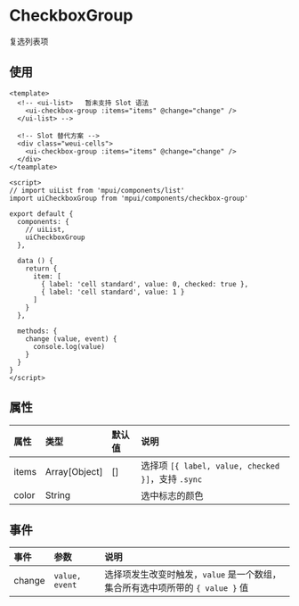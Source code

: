 CheckboxGroup
===

复选列表项

## 使用

```vue
<template>
  <!-- <ui-list>   暂未支持 Slot 语法
    <ui-checkbox-group :items="items" @change="change" />
  </ui-list> -->
  
  <!-- Slot 替代方案 -->
  <div class="weui-cells">
    <ui-checkbox-group :items="items" @change="change" />
  </div>
</teamplate>

<script>
// import uiList from 'mpui/components/list'
import uiCheckboxGroup from 'mpui/components/checkbox-group'

export default {
  components: {
    // uiList,
    uiCheckboxGroup
  },

  data () {
    return {
      item: [
        { label: 'cell standard', value: 0, checked: true },
        { label: 'cell standard', value: 1 }
      ]
    }
  },

  methods: {
    change (value, event) {
      console.log(value)
    }
  }
}
</script>
```

## 属性

| 属性 | 类型 | 默认值 | 说明 |
| :-- | :-- | :-- | :-- |
| items | Array[Object] | [] | 选择项 `[{ label, value, checked }]`，支持 `.sync` |
| color | String |   | 选中标志的颜色 |


## 事件

| 事件 | 参数 | 说明 |
| :-- | :-- | :-- |
| change | `value, event` | 选择项发生改变时触发，`value` 是一个数组，集合所有选中项所带的 `{ value }` 值 |
